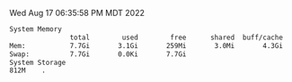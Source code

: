 Wed Aug 17 06:35:58 PM MDT 2022
```bash
System Memory
               total        used        free      shared  buff/cache   available
Mem:           7.7Gi       3.1Gi       259Mi       3.0Mi       4.3Gi       4.3Gi
Swap:          7.7Gi       0.0Ki       7.7Gi
System Storage
812M	.
```
```bash
